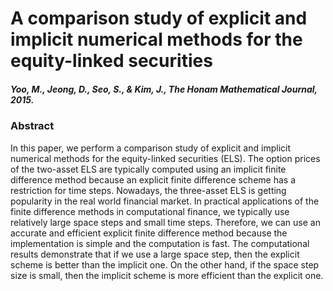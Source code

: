# A comparison study of explicit and implicit numerical methods for the equity-linked securities

##### Yoo, M., Jeong, D., Seo, S., & Kim, J., The Honam Mathematical Journal, 2015.

### Abstract
In this paper, we perform a comparison study of explicit and implicit numerical methods for the equity-linked securities (ELS). The option prices of the two-asset ELS are typically computed using an implicit finite difference method because an explicit finite difference scheme has a restriction for time steps. Nowadays, the three-asset ELS is getting popularity in the real world financial market. In practical applications of the finite difference methods in computational finance, we typically use relatively large space steps and small time steps. Therefore, we can use an accurate and efficient explicit finite difference method because the implementation is simple and the computation is fast. The computational results demonstrate that if we use a large space step, then the explicit scheme is better than the implicit one. On the other hand, if the space step size is small, then the implicit scheme is more efficient than the explicit one.
